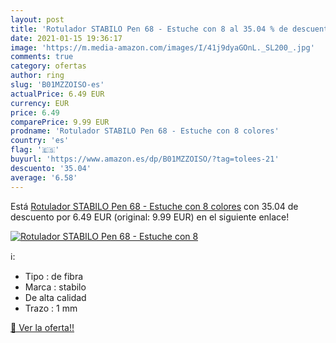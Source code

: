 ```yaml
---
layout: post
title: 'Rotulador STABILO Pen 68 - Estuche con 8 al 35.04 % de descuento'
date: 2021-01-15 19:36:17
image: 'https://m.media-amazon.com/images/I/41j9dyaGOnL._SL200_.jpg'
comments: true
category: ofertas
author: ring
slug: 'B01MZZOISO-es'
actualPrice: 6.49 EUR
currency: EUR
price: 6.49
comparePrice: 9.99 EUR
prodname: 'Rotulador STABILO Pen 68 - Estuche con 8 colores'
country: 'es'
flag: '🇪🇸'
buyurl: 'https://www.amazon.es/dp/B01MZZOISO/?tag=tolees-21'
descuento: '35.04'
average: '6.58'
---
```


Está [Rotulador STABILO Pen 68 - Estuche con 8 colores](https://www.amazon.es/dp/B01MZZOISO/?tag=tolees-21) con 35.04 de descuento por 6.49 EUR (original: 9.99 EUR) en el siguiente enlace!

[![Rotulador STABILO Pen 68 - Estuche con 8](https://m.media-amazon.com/images/I/41j9dyaGOnL._SL200_.jpg)](https://www.amazon.es/dp/B01MZZOISO/?tag=tolees-21)

ℹ️:

- Tipo : de fibra
- Marca : stabilo
- De alta calidad
- Trazo : 1 mm

[🛒 Ver la oferta!!](https://www.amazon.es/dp/B01MZZOISO/?tag=tolees-21)
